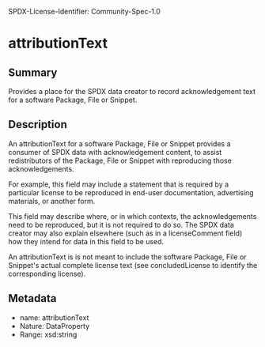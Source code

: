 SPDX-License-Identifier: Community-Spec-1.0

# attributionText

## Summary

Provides a place for the SPDX data creator to record acknowledgement text for
a software Package, File or Snippet.

## Description

An attributionText for a software Package, File or Snippet provides a consumer
of SPDX data with acknowledgement content, to assist redistributors of the
Package, File or Snippet with reproducing those acknowledgements.

For example, this field may include a statement that is required by a
particular license to be reproduced in end-user documentation, advertising
materials, or another form.

This field may describe where, or in which contexts, the acknowledgements
need to be reproduced, but it is not required to do so. The SPDX data creator
may also explain elsewhere (such as in a licenseComment field) how they intend
for data in this field to be used.

An attributionText is is not meant to include the software Package, File or
Snippet's actual complete license text (see concludedLicense to identify the
corresponding license).

## Metadata

- name: attributionText
- Nature: DataProperty
- Range: xsd:string
